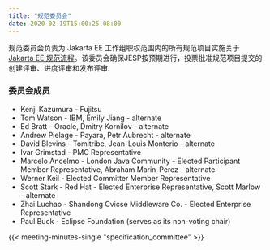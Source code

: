 ```yaml
---
title: "规范委员会"
date: 2020-02-19T15:00:25-08:00
---
```


规范委员会负责为 Jakarta EE 工作组职权范围内的所有规范项目实施关于[Jakarta EE 规范流程](/zh/about/jesp/)​。该委员会确保JESP按预期进行，投票批准规范项目提交的创建评审、进度评审和发布评审.

<!--more-->

### 委员会成员

* Kenji Kazumura - Fujitsu
* Tom Watson - IBM, Emily Jiang - alternate
* Ed Bratt - Oracle, Dmitry Kornilov - alternate
* Andrew Pielage - Payara, Petr Aubrecht - alternate
* David Blevins - Tomitribe, Jean-Louis Monterio - alternate
* Ivar Grimstad - PMC Representative
* Marcelo Ancelmo - London Java Community - Elected Participant Member Representative, Abraham Marin-Perez - alternate
* Werner Keil - Elected Committer Member Representative
* Scott Stark - Red Hat - Elected Enterprise Representative, Scott Marlow - alternate
* Zhai Luchao - Shandong Cvicse Middleware Co. - Elected Enterprise Representative
* Paul Buck - Eclipse Foundation (serves as its non-voting chair)

{{< meeting-minutes-single "specification_committee" >}}
